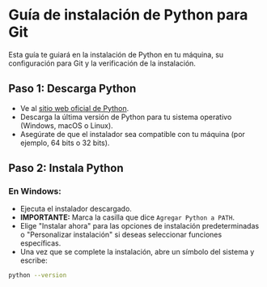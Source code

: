 # Guía de instalación de Python para Git

Esta guía te guiará en la instalación de Python en tu máquina, su configuración para Git y la verificación de la instalación.

## Paso 1: Descarga Python

- Ve al [sitio web oficial de Python](https://www.python.org/downloads/).
- Descarga la última versión de Python para tu sistema operativo (Windows, macOS o Linux).
- Asegúrate de que el instalador sea compatible con tu máquina (por ejemplo, 64 bits o 32 bits).

## Paso 2: Instala Python

### En Windows:

- Ejecuta el instalador descargado.
- **IMPORTANTE:** Marca la casilla que dice `Agregar Python a PATH`.
- Elige "Instalar ahora" para las opciones de instalación predeterminadas o "Personalizar instalación" si deseas seleccionar funciones específicas.
- Una vez que se complete la instalación, abre un símbolo del sistema y escribe:
```bash
python --version